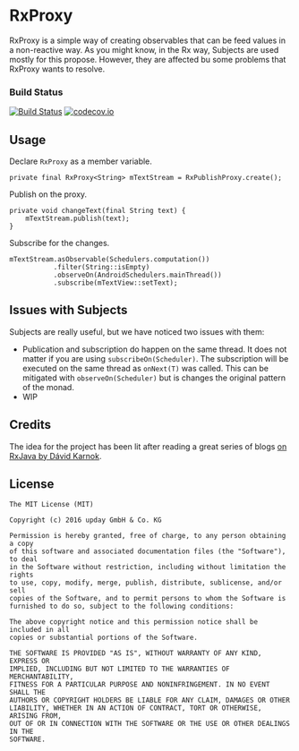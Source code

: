 # RxProxy

RxProxy is a simple way of creating observables that can be feed values in a non-reactive way.
As you might know, in the Rx way, Subjects are used mostly for this propose.
However, they are affected bu some problems that RxProxy wants to resolve.

### Build Status
[![Build Status](https://travis-ci.org/upday/RxProxy.svg?branch=master)](https://travis-ci.org/upday/RxProxy) [![codecov.io](http://codecov.io/github/upday/RxProxy/coverage.svg?branch=master)](http://codecov.io/github/upday/RxProxy?branch=master)

## Usage
Declare `RxProxy` as a member variable.

    private final RxProxy<String> mTextStream = RxPublishProxy.create();
    

Publish on the proxy.

    private void changeText(final String text) {
        mTextStream.publish(text);
    }

Subscribe for the changes.

    mTextStream.asObservable(Schedulers.computation())
               .filter(String::isEmpty)
               .observeOn(AndroidSchedulers.mainThread())
               .subscribe(mTextView::setText);
    
## Issues with Subjects
Subjects are really useful, but we have noticed two issues with them:
-  Publication and subscription do happen on the same thread. It does not matter if you are using `subscribeOn(Scheduler)`. The subscription will be executed on the same thread as `onNext(T)` was called. This can be mitigated with `observeOn(Scheduler)` but is changes the original pattern of the monad.
- WIP

## Credits
The idea for the project has been lit after reading a great series of blogs [on RxJava by Dávid Karnok](http://akarnokd.blogspot.de/).

License
-------

    The MIT License (MIT)
    
    Copyright (c) 2016 upday GmbH & Co. KG

    Permission is hereby granted, free of charge, to any person obtaining a copy
    of this software and associated documentation files (the "Software"), to deal
    in the Software without restriction, including without limitation the rights
    to use, copy, modify, merge, publish, distribute, sublicense, and/or sell
    copies of the Software, and to permit persons to whom the Software is
    furnished to do so, subject to the following conditions:

    The above copyright notice and this permission notice shall be included in all
    copies or substantial portions of the Software.

    THE SOFTWARE IS PROVIDED "AS IS", WITHOUT WARRANTY OF ANY KIND, EXPRESS OR
    IMPLIED, INCLUDING BUT NOT LIMITED TO THE WARRANTIES OF MERCHANTABILITY,
    FITNESS FOR A PARTICULAR PURPOSE AND NONINFRINGEMENT. IN NO EVENT SHALL THE
    AUTHORS OR COPYRIGHT HOLDERS BE LIABLE FOR ANY CLAIM, DAMAGES OR OTHER
    LIABILITY, WHETHER IN AN ACTION OF CONTRACT, TORT OR OTHERWISE, ARISING FROM,
    OUT OF OR IN CONNECTION WITH THE SOFTWARE OR THE USE OR OTHER DEALINGS IN THE
    SOFTWARE.

